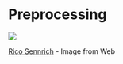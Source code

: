 # Preprocessing

![](http://homepages.inf.ed.ac.uk/rsennric/files/rico-klein2.jpg)

[Rico Sennrich](http://homepages.inf.ed.ac.uk/rsennric/) - Image from Web